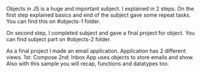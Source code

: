 Objects in JS is a huge and important subject. I explained in 2 steps. 
On the first step explained basics and end of the subject gave some repeat tasks.
You can find this on #objects-1 folder.
    
On second step, I completed subject and gave a final project for object.
You can find subject part on #objects-2 folder.
    
As a final project I made an email application. Application has 2 different views. 
   1st: Compose
   2nd: Inbox
App uses objects to store emails and show. Also with this sample you will recap, functions and datatypes too.
